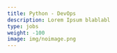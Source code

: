 ```yaml
---
title: Python - DevOps
description: Lorem Ipsum blablabl
type: jobs
weight: -100
image: img/noimage.png
---
```



